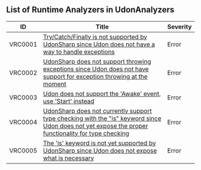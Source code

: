 ## List of Runtime Analyzers in UdonAnalyzers

| ID      | Title                                                                                                                                                                | Severity | 
| ------- | -------------------------------------------------------------------------------------------------------------------------------------------------------------------- | -------- | 
| VRC0001 | [Try/Catch/Finally is not supported by UdonSharp since Udon does not have a way to handle exceptions](./VRC0001.md)                                                  | Error    | 
| VRC0002 | [UdonSharp does not support throwing exceptions since Udon does not have support for exception throwing at the moment](./VRC0002.md)                                 | Error    | 
| VRC0003 | [Udon does not support the 'Awake' event, use 'Start' instead](./VRC0003.md)                                                                                         | Error    | 
| VRC0004 | [UdonSharp does not currently support type checking with the \"is\" keyword since Udon does not yet expose the proper functionality for type checking](./VRC0004.md) | Error    | 
| VRC0005 | [The 'is' keyword is not yet supported by UdonSharp since Udon does not expose what is necessary](./VRC0005.md)                                                      | Error    | 



